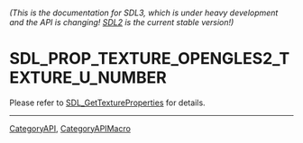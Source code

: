###### (This is the documentation for SDL3, which is under heavy development and the API is changing! [SDL2](https://wiki.libsdl.org/SDL2/) is the current stable version!)
# SDL_PROP_TEXTURE_OPENGLES2_TEXTURE_U_NUMBER

Please refer to [SDL_GetTextureProperties](SDL_GetTextureProperties) for details.

----
[CategoryAPI](CategoryAPI), [CategoryAPIMacro](CategoryAPIMacro)

